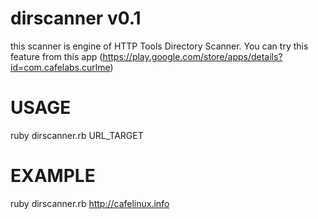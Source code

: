 # dirscanner v0.1
this scanner is engine of HTTP Tools Directory Scanner. You can try this feature from this app (https://play.google.com/store/apps/details?id=com.cafelabs.curlme)

# USAGE
  ruby dirscanner.rb URL_TARGET
# EXAMPLE
  ruby dirscanner.rb http://cafelinux.info
